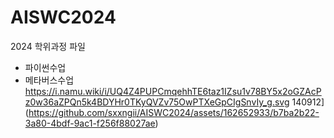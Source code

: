 # AISWC2024
2024 학위과정 파일
- 파이썬수업
- 메타버스수업
https://i.namu.wiki/i/UQ4Z4PUPCmqehhTE6taz1IZsu1v78BY5x2oGZAcPz0w36aZPQn5k4BDYHr0TKyQVZv75OwPTXeGpCIgSnvIy_g.svg
140912](https://github.com/sxxngii/AISWC2024/assets/162652933/b7ba2b22-3a80-4bdf-9ac1-f256f88027ae)
